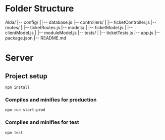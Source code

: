 
# Folder Structure

Alda/
|-- config/
|   |-- database.js
|-- controllers/
|   |-- ticketController.js
|-- routes/
|   |-- ticketRoutes.js
|-- models/
|   |-- ticketModel.js
|   |-- clientModel.js
|   |-- moduleModel.js
|-- tests/
|   |-- ticketTests.js
|-- app.js
|-- package.json
|-- README.md

# Server

## Project setup
```
npm install
```
### Compiles and minifies for production
```
npm run start:prod
```
### Compiles and minifies for test
```
npm test
```
